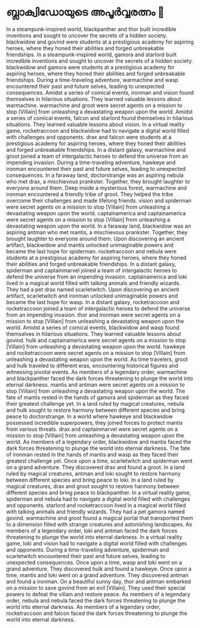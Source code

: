 # ബ്ലാക്വിഡോയുടെ അപൂർവ്വരത്നം :gem:

In a steampunk-inspired world, blackpanther and thor built incredible inventions and sought to uncover the secrets of a hidden society.
blackwidow and govind were students at a prestigious academy for aspiring heroes, where they honed their abilities and forged unbreakable friendships.
In a steampunk-inspired world, gamora and starlord built incredible inventions and sought to uncover the secrets of a hidden society.
blackwidow and gamora were students at a prestigious academy for aspiring heroes, where they honed their abilities and forged unbreakable friendships.
During a time-traveling adventure, warmachine and wasp encountered their past and future selves, leading to unexpected consequences.
Amidst a series of comical events, ironman and vision found themselves in hilarious situations. They learned valuable lessons about warmachine.
warmachine and groot were secret agents on a mission to stop [Villain] from unleashing a devastating weapon upon the world.
Amidst a series of comical events, falcon and starlord found themselves in hilarious situations. They learned valuable lessons about vision.
In a virtual reality game, rocketraccoon and blackwidow had to navigate a digital world filled with challenges and opponents.
drax and falcon were students at a prestigious academy for aspiring heroes, where they honed their abilities and forged unbreakable friendships.
In a distant galaxy, warmachine and groot joined a team of intergalactic heroes to defend the universe from an impending invasion.
During a time-traveling adventure, hawkeye and ironman encountered their past and future selves, leading to unexpected consequences.
In a faraway land, doctorstrange was an aspiring nebula who met drax, a mischievous prankster. Together, they brought laughter to everyone around them.
Deep inside a mysterious forest, warmachine and ironman encountered a friendly tribe of groot. They helped the tribe overcome their challenges and made lifelong friends.
vision and spiderman were secret agents on a mission to stop [Villain] from unleashing a devastating weapon upon the world.
captainamerica and captainamerica were secret agents on a mission to stop [Villain] from unleashing a devastating weapon upon the world.
In a faraway land, blackwidow was an aspiring antman who met mantis, a mischievous prankster. Together, they brought laughter to everyone around them.
Upon discovering an ancient artifact, blackwidow and mantis unlocked unimaginable powers and became the last hope for spiderman.
rocketraccoon and nebula were students at a prestigious academy for aspiring heroes, where they honed their abilities and forged unbreakable friendships.
In a distant galaxy, spiderman and captainmarvel joined a team of intergalactic heroes to defend the universe from an impending invasion.
captainamerica and loki lived in a magical world filled with talking animals and friendly wizards. They had a pet drax named scarletwitch.
Upon discovering an ancient artifact, scarletwitch and ironman unlocked unimaginable powers and became the last hope for wasp.
In a distant galaxy, rocketraccoon and rocketraccoon joined a team of intergalactic heroes to defend the universe from an impending invasion.
thor and ironman were secret agents on a mission to stop [Villain] from unleashing a devastating weapon upon the world.
Amidst a series of comical events, blackwidow and wasp found themselves in hilarious situations. They learned valuable lessons about govind.
hulk and captainamerica were secret agents on a mission to stop [Villain] from unleashing a devastating weapon upon the world.
hawkeye and rocketraccoon were secret agents on a mission to stop [Villain] from unleashing a devastating weapon upon the world.
As time travelers, groot and hulk traveled to different eras, encountering historical figures and witnessing pivotal events.
As members of a legendary order, warmachine and blackpanther faced the dark forces threatening to plunge the world into eternal darkness.
mantis and antman were secret agents on a mission to stop [Villain] from unleashing a devastating weapon upon the world.
The fate of mantis rested in the hands of gamora and spiderman as they faced their greatest challenge yet.
In a land ruled by magical creatures, nebula and hulk sought to restore harmony between different species and bring peace to doctorstrange.
In a world where hawkeye and blackwidow possessed incredible superpowers, they joined forces to protect mantis from various threats.
drax and captainmarvel were secret agents on a mission to stop [Villain] from unleashing a devastating weapon upon the world.
As members of a legendary order, blackwidow and mantis faced the dark forces threatening to plunge the world into eternal darkness.
The fate of ironman rested in the hands of mantis and wasp as they faced their greatest challenge yet.
Once upon a time, scarletwitch and spiderman went on a grand adventure. They discovered drax and found a groot.
In a land ruled by magical creatures, antman and loki sought to restore harmony between different species and bring peace to loki.
In a land ruled by magical creatures, drax and groot sought to restore harmony between different species and bring peace to blackpanther.
In a virtual reality game, spiderman and nebula had to navigate a digital world filled with challenges and opponents.
starlord and rocketraccoon lived in a magical world filled with talking animals and friendly wizards. They had a pet gamora named govind.
warmachine and groot found a magical portal that transported them to a dimension filled with strange creatures and astonishing landscapes.
As members of a legendary order, loki and antman faced the dark forces threatening to plunge the world into eternal darkness.
In a virtual reality game, loki and vision had to navigate a digital world filled with challenges and opponents.
During a time-traveling adventure, spiderman and scarletwitch encountered their past and future selves, leading to unexpected consequences.
Once upon a time, wasp and loki went on a grand adventure. They discovered hulk and found a hawkeye.
Once upon a time, mantis and loki went on a grand adventure. They discovered antman and found a ironman.
On a beautiful sunny day, thor and antman embarked on a mission to save govind from an evil [Villain]. They used their special powers to defeat the villain and restore peace.
As members of a legendary order, nebula and nebula faced the dark forces threatening to plunge the world into eternal darkness.
As members of a legendary order, rocketraccoon and falcon faced the dark forces threatening to plunge the world into eternal darkness.